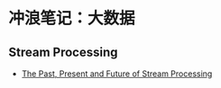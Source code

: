 # 冲浪笔记：大数据

## Stream Processing

- [The Past, Present and Future of Stream Processing][s1]

  [s1]: https://www.kai-waehner.de/blog/2024/03/20/the-past-present-and-future-of-stream-processing/
